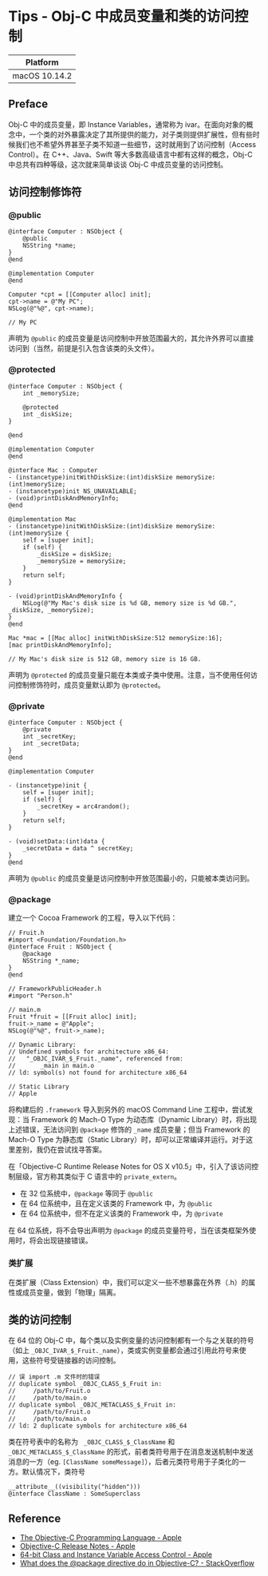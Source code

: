 # Tips - Obj-C 中成员变量和类的访问控制

| Platform |
|:-----:|
| macOS 10.14.2 |

## Preface

Obj-C 中的成员变量，即 Instance Variables，通常称为 ivar。在面向对象的概念中，一个类的对外暴露决定了其所提供的能力，对子类则提供扩展性，但有些时候我们也不希望外界甚至子类不知道一些细节，这时就用到了访问控制（Access Control）。在 C++、Java、Swift 等大多数高级语言中都有这样的概念，Obj-C 中总共有四种等级，这次就来简单谈谈 Obj-C 中成员变量的访问控制。

## 访问控制修饰符

### @public

```objc
@interface Computer : NSObject {
    @public
    NSString *name;
}
@end

@implementation Computer
@end

Computer *cpt = [[Computer alloc] init];
cpt->name = @"My PC";
NSLog(@"%@", cpt->name);

// My PC
```

声明为 `@public` 的成员变量是访问控制中开放范围最大的，其允许外界可以直接访问到（当然，前提是引入包含该类的头文件）。

### @protected

```objc
@interface Computer : NSObject {
    int _memorySize;
    
    @protected
    int _diskSize;
}

@end

@implementation Computer
@end

@interface Mac : Computer
- (instancetype)initWithDiskSize:(int)diskSize memorySize:(int)memorySize;
- (instancetype)init NS_UNAVAILABLE;
- (void)printDiskAndMemoryInfo;
@end

@implementation Mac
- (instancetype)initWithDiskSize:(int)diskSize memorySize:(int)memorySize {
    self = [super init];
    if (self) {
        _diskSize = diskSize;
        _memorySize = memorySize;
    }
    return self;
}

- (void)printDiskAndMemoryInfo {
    NSLog(@"My Mac's disk size is %d GB, memory size is %d GB.", _diskSize, _memorySize);
}
@end

Mac *mac = [[Mac alloc] initWithDiskSize:512 memorySize:16];
[mac printDiskAndMemoryInfo];

// My Mac's disk size is 512 GB, memory size is 16 GB.
```

声明为 `@protected` 的成员变量只能在本类或子类中使用。注意，当不使用任何访问控制修饰符时，成员变量默认即为 `@protected`。

### @private

```objc
@interface Computer : NSObject {
    @private
    int _secretKey;
    int _secretData;
}
@end

@implementation Computer

- (instancetype)init {
    self = [super init];
    if (self) {
        _secretKey = arc4random();
    }
    return self;
}

- (void)setData:(int)data {
    _secretData = data ^ secretKey;
}
@end
```

声明为 `@public` 的成员变量是访问控制中开放范围最小的，只能被本类访问到。

### @package

建立一个 Cocoa Framework 的工程，导入以下代码：

```objc
// Fruit.h
#import <Foundation/Foundation.h>
@interface Fruit : NSObject {
    @package
    NSString *_name;
}
@end

// FrameworkPublicHeader.h
#import "Person.h"

// main.m
Fruit *fruit = [[Fruit alloc] init];
fruit->_name = @"Apple";
NSLog(@"%@", fruit->_name);

// Dynamic Library:
// Undefined symbols for architecture x86_64:
//   "_OBJC_IVAR_$_Fruit._name", referenced from:
//       _main in main.o
// ld: symbol(s) not found for architecture x86_64

// Static Library
// Apple
```

将构建后的 `.framework` 导入到另外的 macOS Command Line 工程中，尝试发现：当 Framework 的 Mach-O Type 为动态库（Dynamic Library）时，将出现上述错误，无法访问到 `@package` 修饰的 `_name` 成员变量；但当 Framework 的 Mach-O Type 为静态库（Static Library）时，却可以正常编译并运行。对于这里差别，我仍在尝试找寻答案。

在「Objective-C Runtime Release Notes for OS X v10.5」中，引入了该访问控制层级，官方称其类似于 C 语言中的 `private_extern`。

- 在 32 位系统中，`@package` 等同于 `@public`
- 在 64 位系统中，且在定义该类的 Framework 中，为 `@public`
- 在 64 位系统中，但不在定义该类的 Framework 中，为 `@private`

在 64 位系统，将不会导出声明为 `@package` 的成员变量符号，当在该类框架外使用时，将会出现链接错误。

### 类扩展

在类扩展（Class Extension）中，我们可以定义一些不想暴露在外界（.h）的属性或成员变量，做到「物理」隔离。

## 类的访问控制

在 64 位的 Obj-C 中，每个类以及实例变量的访问控制都有一个与之关联的符号（如上 `_OBJC_IVAR_$_Fruit._name`），类或实例变量都会通过引用此符号来使用，这些符号受链接器的访问控制。

```
// 误 import .m 文件时的错误
// duplicate symbol _OBJC_CLASS_$_Fruit in:
//     /path/to/Fruit.o
//     /path/to/main.o
// duplicate symbol _OBJC_METACLASS_$_Fruit in:
//     /path/to/Fruit.o
//     /path/to/main.o
// ld: 2 duplicate symbols for architecture x86_64
```

类在符号表中的名称为 ` _OBJC_CLASS_$_ClassName` 和 `_OBJC_METACLASS_$_ClassName` 的形式，前者类符号用于在消息发送机制中发送消息的一方（eg. `[ClassName someMessage]`），后者元类符号用于子类化的一方。默认情况下，类符号

```objc
__attribute__((visibility("hidden")))
@interface ClassName : SomeSuperclass
```

## Reference

- [The Objective-C Programming Language - Apple](https://developer.apple.com/library/archive/documentation/Cocoa/Conceptual/ObjectiveC/Chapters/ocDefiningClasses.html#//apple_ref/doc/uid/TP30001163-CH12-SW1)
- [Objective-C Release Notes - Apple](https://developer.apple.com/library/archive/releasenotes/Cocoa/RN-ObjectiveC/index.html#//apple_ref/doc/uid/TP40004309-CH1-DontLinkElementID_7)
- [64-bit Class and Instance Variable Access Control - Apple](https://developer.apple.com/library/archive/releasenotes/Cocoa/RN-ObjectiveC/index.html#//apple_ref/doc/uid/TP40004309-CH1-SW1)
- [What does the @package directive do in Objective-C? - StackOverflow](https://stackoverflow.com/questions/772600/what-does-the-package-directive-do-in-objective-c)